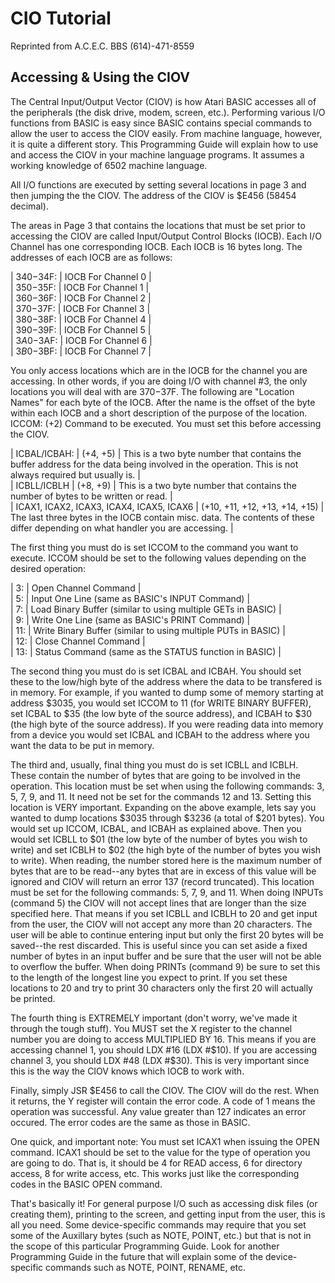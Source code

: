 # CIO Tutorial  
  
Reprinted from A.C.E.C. BBS (614)-471-8559  
  
## Accessing & Using the CIOV  
  
The Central Input/Output Vector (CIOV) is how Atari BASIC accesses all of the peripherals (the disk drive, modem, screen, etc.). Performing various I/O functions from BASIC is easy since BASIC contains special commands to allow the user to access the CIOV easily. From machine language, however, it is quite a different story.  This Programming Guide will explain how to use and access the CIOV in your machine language programs.  It assumes a working knowledge of 6502 machine language.  
  
All I/O functions are executed by setting several locations in page 3 and then jumping the the CIOV.  The address of the CIOV is $E456 (58454 decimal).  
  
The areas in Page 3 that contains the locations that must be set prior to accessing the CIOV are called Input/Output Control Blocks (IOCB).  Each I/O Channel has one corresponding IOCB.  Each IOCB is 16 bytes long.  The addresses of each IOCB are as follows:  
  
| $340-$34F: | IOCB For Channel 0 |  
| $350-$35F: | IOCB For Channel 1 |  
| $360-$36F: | IOCB For Channel 2 |  
| $370-$37F: | IOCB For Channel 3 |  
| $380-$38F: | IOCB For Channel 4 |  
| $390-$39F: | IOCB For Channel 5 |  
| $3A0-$3AF: | IOCB For Channel 6 |  
| $3B0-$3BF: | IOCB For Channel 7 |  
  
You only access locations which are in the IOCB for the channel you are accessing.  In other words, if you are doing I/O with channel #3, the only locations you will deal with are $370-$37F.  The following are "Location Names" for each byte of the IOCB.  After the name is the offset of the byte within each IOCB and a short description of the purpose of the location. ICCOM: (+2) Command to be executed.  You must set this before accessing  the CIOV.  
  
| ICBAL/ICBAH: | (+4, +5) | This is a two  byte number that contains the  buffer address for the data being  involved in the operation.  This is not always required but usually  is. |  
| ICBLL/ICBLH  | (+8, +9) | This is a two byte number that contains the  number of bytes to be written or  read. |  
| ICAX1, ICAX2, ICAX3, ICAX4, ICAX5, ICAX6  | (+10, +11, +12, +13, +14, +15)  | The last three bytes in the IOCB contain misc. data.  The contents of these differ depending on what handler you are accessing. |  
  
The first thing you must do is set ICCOM to the command you want to execute.  ICCOM should be set to the following values depending on the desired operation:  
  
| 3: | Open Channel Command |  
| 5: | Input One Line (same as BASIC's INPUT Command) |  
| 7: | Load Binary Buffer (similar to using multiple GETs in BASIC) |  
| 9: | Write One Line (same as BASIC's PRINT Command) |  
| 11: | Write Binary Buffer (similar to using multiple PUTs in BASIC) |  
| 12: | Close Channel Command |  
| 13: | Status Command (same as the STATUS function in BASIC) |  
  
The second thing you must do is set ICBAL and ICBAH.  You should set these to the low/high byte of the address where the data to be transfered is in memory.  For example, if you wanted to dump some of memory starting at address $3035, you would set ICCOM to 11 (for WRITE BINARY BUFFER), set ICBAL to $35 (the low byte of the source address), and ICBAH to $30 (the high byte of the source address).  If you were reading data into memory from a device you would set ICBAL and ICBAH to the address where you want the data to be put in memory.  
  
The third and, usually, final thing you must do is set ICBLL and ICBLH. These contain the number of bytes that are going to be involved in the operation.  This location must be set when using the following commands: 3, 5, 7, 9, and 11.  It need not be set for the commands 12 and 13.  Setting this location is VERY important.  Expanding on the above example, lets say you wanted to dump locations $3035 through $3236 (a total of $201 bytes).  You would set up ICCOM, ICBAL, and ICBAH as explained above.  Then you would set ICBLL to $01 (the low byte of the number of bytes you wish to write) and set ICBLH to $02 (the high byte of the number of bytes you wish to write). When reading, the number stored here is the maximum number of bytes that are to be read--any bytes that are in excess of this value will be ignored and CIOV will return an error 137 (record truncated).  This location must be set for the following commands: 5, 7, 9, and 11.  When doing INPUTs (command 5) the CIOV will not accept lines that are longer than the size specified here.  That means if you set ICBLL and ICBLH to 20 and get input from the user, the CIOV will not accept any more than 20 characters.  The user will be able to continue entering input but only the first 20 bytes will be saved--the rest discarded.  This is useful since you can set aside a fixed number of bytes in an input buffer and be sure that the user will not be able to overflow the buffer.  When doing PRINTs (command 9) be sure to set this to the length of the longest line you expect to print.  If you set these locations to 20 and try to print 30 characters only the first 20 will actually be printed.  
  
The fourth thing is EXTREMELY important (don't worry, we've made it through the tough stuff).  You MUST set the X register to the channel number you are doing to access MULTIPLIED BY 16.  This means if you are accessing channel 1, you should LDX #16 (LDX #$10).  If you are accessing  channel 3, you should LDX #48 (LDX #$30).  This is very important since this is the way the CIOV knows which IOCB to work with.  
  
Finally, simply JSR $E456 to call the CIOV.  The CIOV will do the rest.  When it returns, the Y register will contain the error code.  A code of 1 means the operation was successful.  Any value greater than 127 indicates an error occured.  The error codes are the same as those in BASIC.  
  
One quick, and important note:  You must set ICAX1 when issuing the OPEN command.  ICAX1 should be set to the value for the type of operation you are going to do. That is, it should be 4 for READ access, 6 for directory access, 8 for write access, etc.  This works just like the corresponding codes in the BASIC OPEN command.  
  
That's basically it!  For general purpose I/O such as accessing disk files (or creating them), printing to the screen, and getting input from the user, this is all you need.  Some device-specific commands may require that you set some of the Auxillary bytes (such as NOTE, POINT, etc.) but that is not in the scope of this particular Programming Guide.  Look for another Programming Guide in the future that will explain some of the device-specific commands such as NOTE, POINT, RENAME, etc.  
  
  
  

